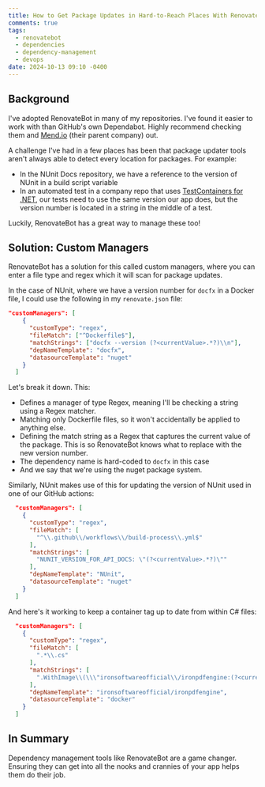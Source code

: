 ```yaml
---
title: How to Get Package Updates in Hard-to-Reach Places With RenovateBot
comments: true
tags:
  - renovatebot
  - dependencies
  - dependency-management
  - devops
date: 2024-10-13 09:10 -0400
---
```

## Background 

I've adopted RenovateBot in many of my repositories. I've found it easier to work with than GitHub's own Dependabot. Highly recommend checking them and [Mend.io](https://mend.io) (their parent company) out.

A challenge I've had in a few places has been that package updater tools aren't always able to detect every location for packages. For example:

* In the NUnit Docs repository, we have a reference to the version of NUnit in a build script variable
* In an automated test in a company repo that uses [TestContainers for .NET](https://dotnet.testcontainers.org/), our tests need to use the same version our app does, but the version number is located in a string in the middle of a test.

Luckily, RenovateBot has a great way to manage these too!

## Solution: Custom Managers

RenovateBot has a solution for this called custom managers, where you can enter a file type and regex which it will scan for package updates.

In the case of NUnit, where we have a version number for `docfx` in a Docker file, I could use the following in my `renovate.json` file:

```json
"customManagers": [
    {
      "customType": "regex",
      "fileMatch": ["^Dockerfile$"],
      "matchStrings": ["docfx --version (?<currentValue>.*?)\\n"],
      "depNameTemplate": "docfx",
      "datasourceTemplate": "nuget"
    }
  ]
```

Let's break it down. This:

* Defines a manager of type Regex, meaning I'll be checking a string using a Regex matcher.
* Matching only Dockerfile files, so it won't accidentally be applied to anything else.
* Defining the match string as a Regex that captures the current value of the package. This is so RenovateBot knows what to replace with the new version number.
* The dependency name is hard-coded to `docfx` in this case
* And we say that we're using the nuget package system.

Similarly, NUnit makes use of this for updating the version of NUnit used in one of our GitHub actions:

```json
  "customManagers": [
    {
      "customType": "regex",
      "fileMatch": [
        "^\\.github\\/workflows\\/build-process\\.yml$"
      ],
      "matchStrings": [
        "NUNIT_VERSION_FOR_API_DOCS: \"(?<currentValue>.*?)\""
      ],
      "depNameTemplate": "NUnit",
      "datasourceTemplate": "nuget"
    }
  ]
```

And here's it working to keep a container tag up to date from within C# files:

```json
  "customManagers": [
    {
      "customType": "regex",
      "fileMatch": [
        ".*\\.cs"
      ],
      "matchStrings": [
        ".WithImage\\(\\\"ironsoftwareofficial\\/ironpdfengine:(?<currentValue>.*?)\\\"\\)"
      ],
      "depNameTemplate": "ironsoftwareofficial/ironpdfengine",
      "datasourceTemplate": "docker"
    }
  ]
```

## In Summary

Dependency management tools like RenovateBot are a game changer. Ensuring they can get into all the nooks and crannies of your app helps them do their job.
